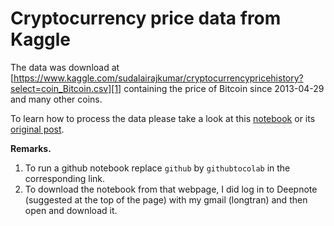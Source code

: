 # Cryptocurrency price data from Kaggle

The data was download at [https://www.kaggle.com/sudalairajkumar/cryptocurrencypricehistory?select=coin_Bitcoin.csv][1]
containing the price of Bitcoin since 2013-04-29 and many other coins.

To learn how to process the data please take a look at this [notebook][3] or its [original post][2].

**Remarks.**
1. To run a github notebook replace `github` by `githubtocolab` in the corresponding link.
2. To download the notebook from that webpage, I did log in to Deepnote (suggested at the top of the page) with my gmail (longtran) and then open and download it.


[1]: https://www.kaggle.com/sudalairajkumar/cryptocurrencypricehistory?select=coin_Bitcoin.csv
[2]: https://deepnote.com/@Frequentist-Statistics/Predicting-the-closing-price-of-Bitcoin-using-Multiple-Regression--L4yeXj9R-mQOzrx3M0pXA
[3]: https://github.com/Tran-Thu-Le/share/blob/main/Time_Series/bitcoin_multi_regression.ipynb
